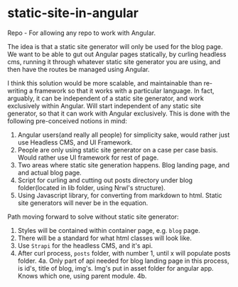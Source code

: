 # static-site-in-angular
Repo - For allowing any repo to work with Angular. 

The idea is that a static site generator will only be used for the blog page. We want to be able to gut out Angular pages statically, by curling headless cms, running it through whatever static site generator you are using, and then have the routes be managed using Angular. 

I think this solution would be more scalable, and maintainable than re-writing a framework so that it works with a particular language. In fact, arguably, it can be independent of a static site generator, and work exclusively within Angular. Will start independent of any static site generator, so that it can work with Angular exclusively. This is done with the following pre-conceived notions in mind: 
1. Angular users(and really all people) for simplicity sake, would rather just use Headless CMS, and UI Framework. 
2. People are only using static site generator on a case per case basis. Would rather use UI framework for rest of page. 
3. Two areas where static site generation happens. Blog landing page, and and actual blog page. 
4. Script for curling and cutting out posts directory under blog folder(located in lib folder, using Nrwl's structure).
5. Using Javascript library, for converting from markdown to html. Static site generators will never be in the equation. 

Path moving forward to solve without static site generator: 
1. Styles will be contained within container page, e.g. `blog` page.
2. There will be a standard for what html classes will look like. 
3. Use `Strapi` for the headless CMS, and it's api. 
4. After curl process, `posts` folder, with number 1, until x will populate posts folder. 
4a. Only part of api needed for blog landing page in this process, is id's, title of blog, img's. Img's put in asset folder for angular app. Knows which one, using parent module. 
4b. 
